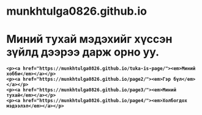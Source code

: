 # munkhtulga0826.github.io
<html>
<head>
    <meta cahrset="utf-8">
</head>
<body>
    <h1><strong>Миний тухай мэдэхийг хүссэн зүйлд дээрээ дарж орно уу.</h1> 
    
    <p><a href="https://munkhtulga0826.github.io/tuka-is-page/"><em>Миний хобби</em></a></p>
    <p><a href="https://munkhtulga0826.github.io/page2/"><em>Гэр бүл</em></a></p>
    <p><a href="https://munkhtulga0826.github.io/page3/"><em>Миний тухай</em></a></p>
    <p><a href="https://munkhtulga0826.github.io/page4/"><em>Холбогдох мэдээлэл</em></a></p>
</body>
</html>

